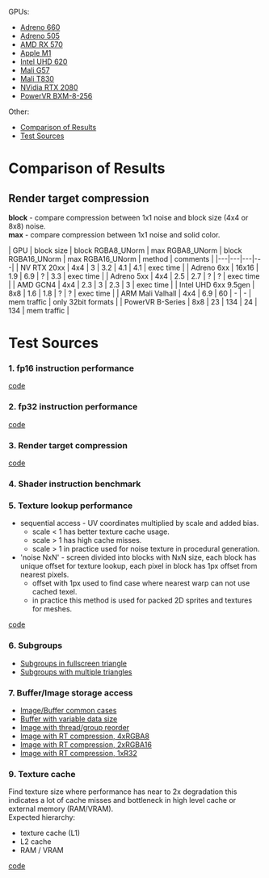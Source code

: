 GPUs:
* [Adreno 660](bench/Adreno_660.md)
* [Adreno 505](bench/Adreno_505.md)
* [AMD RX 570](bench/AMD_RX570.md)
* [Apple M1](bench/Apple_M1.md)
* [Intel UHD 620](bench/Intel_UHD620.md)
* [Mali G57](bench/ARM_Mali_G57.md)
* [Mali T830](bench/ARM_Mali_T830.md)
* [NVidia RTX 2080](bench/NVidia_RTX2080.md)
* [PowerVR BXM-8-256](bench/PowerVR_BXM.md)

Other:
* [Comparison of Results](#Comparison-of-Results)
* [Test Sources](#Test-Sources)


# Comparison of Results
	
## Render target compression

**block** - compare compression between 1x1 noise and block size (4x4 or 8x8) noise.<br/>
**max** - compare compression between 1x1 noise and solid color.<br/>

| GPU | block size | block RGBA8_UNorm | max RGBA8_UNorm | block RGBA16_UNorm | max RGBA16_UNorm | method | comments |
|---|---|---|---|
| NV RTX 20xx          | 4x4   | 3   | 3.2 | 4.1 | 4.1 | exec time   |
| Adreno 6xx           | 16x16 | 1.9 | 6.9 | ?   | 3.3 | exec time   |
| Adreno 5xx           | 4x4   | 2.5 | 2.7 | ?   | ?   | exec time   |
| AMD GCN4             | 4x4   | 2.3 | 3   | 2.3 | 3   | exec time   |
| Intel UHD 6xx 9.5gen | 8x8   | 1.6 | 1.8 | ?   | ?   | exec time   |
| ARM Mali Valhall     | 4x4   | 6.9 | 60  | -   | -   | mem traffic | only 32bit formats |
| PowerVR B-Series     | 8x8   | 23  | 134 | 24  | 134 | mem traffic |


# Test Sources

### 1. fp16 instruction performance
[code](https://github.com/azhirnov/as-en/blob/dev/AE/samples/res_editor/_data/scripts/perf/Inst-fp16.as)

### 2. fp32 instruction performance
[code](https://github.com/azhirnov/as-en/blob/dev/AE/samples/res_editor/_data/scripts/perf/Inst-fp32.as)

### 3. Render target compression
[code](https://github.com/azhirnov/as-en/blob/dev/AE/samples/res_editor/_data/scripts/perf/RTCompression.as)

### 4. Shader instruction benchmark


### 5. Texture lookup performance

* sequential access - UV coordinates multiplied by scale and added bias.
	- scale < 1 has better texture cache usage.
	- scale > 1 has high cache misses.
	- scale > 1 in practice used for noise texture in procedural generation.
* 'noise NxN' - screen divided into blocks with NxN size, each block has unique offset for texture lookup, each pixel in block has 1px offset from nearest pixels.
	- offset with 1px used to find case where nearest warp can not use cached texel.
	- in practice this method is used for packed 2D sprites and textures for meshes.

[code](https://github.com/azhirnov/as-en/blob/dev/AE/samples/res_editor/_data/scripts/perf/TexLookup.as)

### 6. Subgroups

* [Subgroups in fullscreen triangle](https://github.com/azhirnov/as-en/blob/dev/AE/samples/res_editor/_data/scripts/perf/Subgroups-1.as)
* [Subgroups with multiple triangles](https://github.com/azhirnov/as-en/blob/dev/AE/samples/res_editor/_data/scripts/perf/Subgroups-2.as)

### 7. Buffer/Image storage access

* [Image/Buffer common cases](https://github.com/azhirnov/as-en/blob/dev/AE/samples/res_editor/_data/scripts/perf/Storage.as)
* [Buffer with variable data size](https://github.com/azhirnov/as-en/blob/dev/AE/samples/res_editor/_data/scripts/perf/BufferStorage.as)
* [Image with thread/group reorder](https://github.com/azhirnov/as-en/blob/dev/AE/samples/res_editor/_data/scripts/perf/ImageStorage-Reorder.as)
* [Image with RT compression, 4xRGBA8](https://github.com/azhirnov/as-en/blob/dev/AE/samples/res_editor/_data/scripts/perf/ImageStorage-1.as)
* [Image with RT compression, 2xRGBA16](https://github.com/azhirnov/as-en/blob/dev/AE/samples/res_editor/_data/scripts/perf/ImageStorage-2.as)
* [Image with RT compression, 1xR32](https://github.com/azhirnov/as-en/blob/dev/AE/samples/res_editor/_data/scripts/perf/ImageStorage-3.as)

### 9. Texture cache

Find texture size where performance has near to 2x degradation this indicates a lot of cache misses and bottleneck in high level cache or external memory (RAM/VRAM).<br/>
Expected hierarchy:
* texture cache (L1)
* L2 cache
* RAM / VRAM

[code](https://github.com/azhirnov/as-en/blob/dev/AE/samples/res_editor/_data/scripts/perf/TexCache.as)
